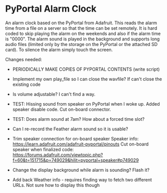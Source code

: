 PyPortal Alarm Clock
========

An alarm clock based on the PyPortal from Adafruit. This reads the alarm time from a file on a server so that the time can be set remotely. It is hard coded to skip playing the alarm on the weekends and also if the alarm time is "0000". The alarm sound is played in the background and supports long audio files (limited only by the storage on the PyPortal or the attached SD card). To silence the alarm simply touch the screen.

Changes needed:
* PERIODICALLY MAKE COPIES OF PYPORTAL CONTENTS (write script)

* Implement my own play_file so I can close the wavfile? If can't close the existing code
* Is volume adjustable? I can't find a way.

* TEST: Hissing sound from speaker on PyPortal when I woke up. Added speaker disable code. Cut on-board connector.
* TEST: Does alarm sound at 7am? How about a forced time slot?

* Can I re-record the Feather alarm sound so it is usable?

* Trim speaker connection for on-board speaker
Speaker info: https://learn.adafruit.com/adafruit-pyportal/pinouts
Cut on-board speaker when finalized code: https://forums.adafruit.com/viewtopic.php?f=60&t=151715&p=749029&hilit=pyportal+speaker#p749029

* Change the display background while alarm is sounding? Flash it?

* Add back Weather info - requires finding way to fetch two different URLs. Not sure how to display this though